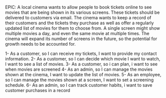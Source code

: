 EPIC:
A local cinema wants to allow people to book tickets online to see movies that are being shown in its various screens.
These tickets should be delivered to customers via email.
The cinema wants to keep a record of their customers and the tickets they purchase
as well as offer a regularly updated list of movies for them to choose from. 
A single screen might show multiple movies a day, and even the same movie at multiple times.
The cinema will expand its number of screens in the future, so the potential for growth needs to be accounted for.


1- As a customer, so I can receive my tickets, I want to provide my contact information.
2- As a customer, so I can decide which movie I want to watch, I want to see a list of movies.
3- As a customer, so i can plan, i want to see when movies are screened
4- As an admin, so I can manage the movies shown at the cinema, I want to update the list of movies.
5- As an employee, so I can manage the movies shown at a screen, I want to set a screening schedule.
6- As an admin, so I can track customer habits, i want to save customer purchases in a record

